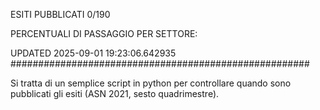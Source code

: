 ESITI PUBBLICATI 0/190 

PERCENTUALI DI PASSAGGIO PER SETTORE:

UPDATED 2025-09-01 19:23:06.642935
###################################################### 

Si tratta di un semplice script in python per controllare quando sono pubblicati gli esiti (ASN 2021, sesto quadrimestre).

